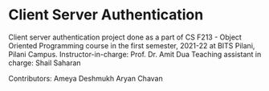 # Client Server Authentication
Client server authentication project done as a part of CS F213 - Object Oriented Programming course in the first semester, 2021-22 at BITS Pilani, Pilani Campus.
Instructor-in-charge: Prof. Dr. Amit Dua
Teaching assistant in charge: Shail Saharan  

Contributors:
Ameya Deshmukh 
Aryan Chavan
